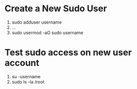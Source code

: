 # Create a New Sudo User
1. sudo adduser username
2. ...
3. sudo usermod -aG sudo username

# Test sudo access on new user account
1. su -username
2. sudo ls -la /root

